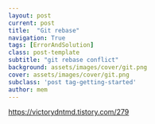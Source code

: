 ```yaml
---
layout: post
current: post
title:  "Git rebase"
navigation: True
tags: [ErrorAndSolution]
class: post-template
subtitle: "git rebase conflict"
background: assets/images/cover/git.png
cover: assets/images/cover/git.png
subclass: 'post tag-getting-started'
author: mem
---
```


https://victorydntmd.tistory.com/279